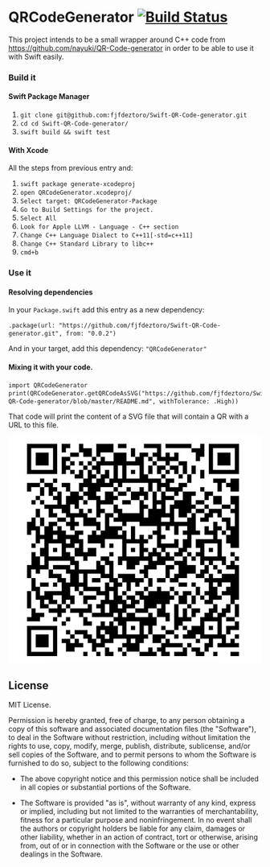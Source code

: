 # QRCodeGenerator [![Build Status](https://travis-ci.org/fjfdeztoro/Swift-QR-Code-generator.svg?branch=master)](https://travis-ci.org/fjfdeztoro/Swift-QR-Code-generator)

This project intends to be a small wrapper around C++ code from https://github.com/nayuki/QR-Code-generator in order to be able to use it with Swift easily.

### Build it
#### Swift Package Manager
1. `git clone git@github.com:fjfdeztoro/Swift-QR-Code-generator.git`
2. `cd cd Swift-QR-Code-generator/`
3. `swift build && swift test`

#### With Xcode
All the steps from previous entry and:
1. `swift package generate-xcodeproj`
2. `open QRCodeGenerator.xcodeproj/`
3. `Select target: QRCodeGenerator-Package`
4. `Go to Build Settings for the project.`
5. `Select All`
6. `Look for Apple LLVM - Language - C++ section`
7. `Change C++ Language Dialect to C++11[-std=c++11]`
8. `Change C++ Standard Library to libc++`
9. `cmd+b`

### Use it
#### Resolving dependencies
In your `Package.swift` add this entry as a new dependency:
```
.package(url: "https://github.com/fjfdeztoro/Swift-QR-Code-generator.git", from: "0.0.2")
```

And in your target, add this dependency: `"QRCodeGenerator"`

#### Mixing it with your code.

```
import QRCodeGenerator
print(QRCodeGenerator.getQRCodeAsSVG("https://github.com/fjfdeztoro/Swift-QR-Code-generator/blob/master/README.md", withTolerance: .High))

```

That code will print the content of a SVG file that will contain a QR with a URL to this file.

![Demo screenshot][1]

## License
MIT License.

Permission is hereby granted, free of charge, to any person obtaining a copy of this software and associated documentation files (the "Software"), to deal in the Software without restriction, including without limitation the rights to use, copy, modify, merge, publish, distribute, sublicense, and/or sell copies of the Software, and to permit persons to whom the Software is furnished to do so, subject to the following conditions:

* The above copyright notice and this permission notice shall be included in all copies or substantial portions of the Software.

* The Software is provided "as is", without warranty of any kind, express or implied, including but not limited to the warranties of merchantability, fitness for a particular purpose and noninfringement. In no event shall the authors or copyright holders be liable for any claim, damages or other liability, whether in an action of contract, tort or otherwise, arising from, out of or in connection with the Software or the use or other dealings in the Software.

[1]: ./art/qr-to-readme.png
